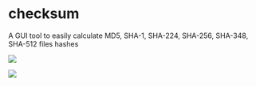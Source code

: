 # checksum
A GUI tool to easily calculate MD5, SHA-1, SHA-224, SHA-256, SHA-348, SHA-512 files hashes

![](http://i.imgur.com/3bC9YeY.png)

![](http://i.imgur.com/0IMdWMv.png)
